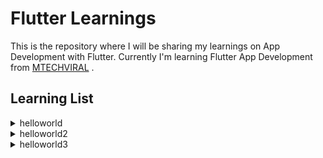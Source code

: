 # Flutter Learnings

This is the repository where I will be sharing my learnings on App Development with Flutter. Currently I'm learning Flutter App Development from [MTECHVIRAL](https://www.youtube.com/channel/UCFTM1FGjZSkoSPDZgtbp7hA) .

## Learning List

<details close>
<summary>helloworld</summary>
  
- This is the basic of Flutter where I've learned about Flutter and made a basic odd looking app.
  
- I also learned about <code>import 'package:flutter/material.dart';</code> and about <strong>material.dart</strong>.

    <img src = "https://github.com/saswatsamal/FlutterLearnings/blob/master/_assets/imgs/helloworld.jpg" width="700">
    
    ^ Preview
  

You can find my work [here](https://github.com/saswatsamal/FlutterLearnings/tree/master/Basics/helloworld).
</details>


<details close>
<summary>helloworld2</summary>
  
- In this part, I've made the app to look better using Material Scaffold.
  
- I also what are Stateless and Stateful Widgets.

    - Stateless: Basically it is static i.e. never changes, like Icon, Icon Button.
    - Stateful: It is dynamic like Checkbox, Slider etc.

- In this app I've done the project using <code>Stateless Widget</code>

    <img src = "https://github.com/saswatsamal/FlutterLearnings/blob/master/_assets/imgs/helloworld2.jpg" width="700">
    
    ^ Preview
  

You can find my work [here](https://github.com/saswatsamal/FlutterLearnings/tree/master/Basics/helloworld2).
</details>

<details close>
<summary>helloworld3</summary>
  
- In this part, I've leanred about Stateful Widgets.
  
- A **button** was designed, when clicked changes the text from <code>Hello World</code> to <code>Welcome to my app</code>.

- The snippet of code which is used to create the button.

<code>

  Widget _bodyWidget() {

    return new Container(

        padding: const EdgeInsets.all(8.0),

        child: new Center(

          child: new Column(

            children: <Widget>[

              new Text(myText),

              new RaisedButton(

                child: new Text("Click"),

                onPressed: _changeText,

              )

            ],

          ),

        ));

  }
</code>


-
    <img src = "https://github.com/saswatsamal/FlutterLearnings/blob/master/_assets/imgs/helloworld3a.jpg" width="700">

-
    <img src = "https://github.com/saswatsamal/FlutterLearnings/blob/master/_assets/imgs/helloworld3b.jpg" width="700">
    
    ^ Preview
  

You can find my work [here](https://github.com/saswatsamal/FlutterLearnings/tree/master/Basics/helloworld3).
</details>